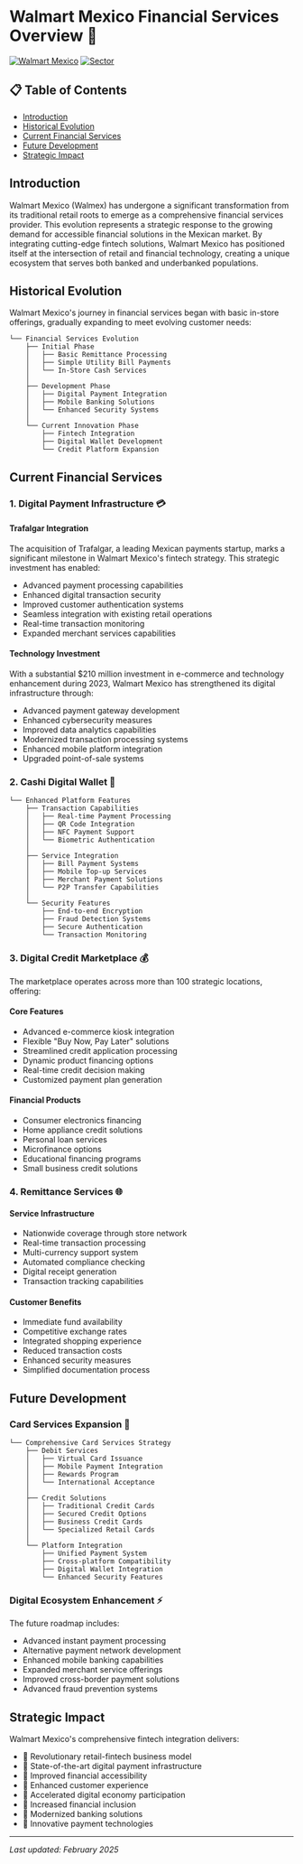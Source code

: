 # Walmart Mexico Financial Services Overview 🏦

[![Walmart Mexico](https://img.shields.io/badge/Walmart-Mexico-blue.svg)](https://www.walmartmexico.com)
[![Sector](https://img.shields.io/badge/Sector-Financial_Services-green.svg)](https://www.walmex.mx)

## 📋 Table of Contents
- [Introduction](#introduction)
- [Historical Evolution](#historical-evolution)
- [Current Financial Services](#current-financial-services)
- [Future Development](#future-development)
- [Strategic Impact](#strategic-impact)

## Introduction

Walmart Mexico (Walmex) has undergone a significant transformation from its traditional retail roots to emerge as a comprehensive financial services provider. This evolution represents a strategic response to the growing demand for accessible financial solutions in the Mexican market. By integrating cutting-edge fintech solutions, Walmart Mexico has positioned itself at the intersection of retail and financial technology, creating a unique ecosystem that serves both banked and underbanked populations.

## Historical Evolution

Walmart Mexico's journey in financial services began with basic in-store offerings, gradually expanding to meet evolving customer needs:

```plaintext
└── Financial Services Evolution
    ├── Initial Phase
    │   ├── Basic Remittance Processing
    │   ├── Simple Utility Bill Payments
    │   └── In-Store Cash Services
    │
    ├── Development Phase
    │   ├── Digital Payment Integration
    │   ├── Mobile Banking Solutions
    │   └── Enhanced Security Systems
    │
    └── Current Innovation Phase
        ├── Fintech Integration
        ├── Digital Wallet Development
        └── Credit Platform Expansion
```

## Current Financial Services

### 1. Digital Payment Infrastructure 💳

#### Trafalgar Integration
The acquisition of Trafalgar, a leading Mexican payments startup, marks a significant milestone in Walmart Mexico's fintech strategy. This strategic investment has enabled:
- Advanced payment processing capabilities
- Enhanced digital transaction security
- Improved customer authentication systems
- Seamless integration with existing retail operations
- Real-time transaction monitoring
- Expanded merchant services capabilities

#### Technology Investment
With a substantial $210 million investment in e-commerce and technology enhancement during 2023, Walmart Mexico has strengthened its digital infrastructure through:
- Advanced payment gateway development
- Enhanced cybersecurity measures
- Improved data analytics capabilities
- Modernized transaction processing systems
- Enhanced mobile platform integration
- Upgraded point-of-sale systems

### 2. Cashi Digital Wallet 📱
```plaintext
└── Enhanced Platform Features
    ├── Transaction Capabilities
    │   ├── Real-time Payment Processing
    │   ├── QR Code Integration
    │   ├── NFC Payment Support
    │   └── Biometric Authentication
    │
    ├── Service Integration
    │   ├── Bill Payment Systems
    │   ├── Mobile Top-up Services
    │   ├── Merchant Payment Solutions
    │   └── P2P Transfer Capabilities
    │
    └── Security Features
        ├── End-to-end Encryption
        ├── Fraud Detection Systems
        ├── Secure Authentication
        └── Transaction Monitoring
```

### 3. Digital Credit Marketplace 💰
The marketplace operates across more than 100 strategic locations, offering:

#### Core Features
- Advanced e-commerce kiosk integration
- Flexible "Buy Now, Pay Later" solutions
- Streamlined credit application processing
- Dynamic product financing options
- Real-time credit decision making
- Customized payment plan generation

#### Financial Products
- Consumer electronics financing
- Home appliance credit solutions
- Personal loan services
- Microfinance options
- Educational financing programs
- Small business credit solutions

### 4. Remittance Services 🌐

#### Service Infrastructure
- Nationwide coverage through store network
- Real-time transaction processing
- Multi-currency support system
- Automated compliance checking
- Digital receipt generation
- Transaction tracking capabilities

#### Customer Benefits
- Immediate fund availability
- Competitive exchange rates
- Integrated shopping experience
- Reduced transaction costs
- Enhanced security measures
- Simplified documentation process

## Future Development

### Card Services Expansion 🔄
```plaintext
└── Comprehensive Card Services Strategy
    ├── Debit Services
    │   ├── Virtual Card Issuance
    │   ├── Mobile Payment Integration
    │   ├── Rewards Program
    │   └── International Acceptance
    │
    ├── Credit Solutions
    │   ├── Traditional Credit Cards
    │   ├── Secured Credit Options
    │   ├── Business Credit Cards
    │   └── Specialized Retail Cards
    │
    └── Platform Integration
        ├── Unified Payment System
        ├── Cross-platform Compatibility
        ├── Digital Wallet Integration
        └── Enhanced Security Features
```

### Digital Ecosystem Enhancement ⚡
The future roadmap includes:
- Advanced instant payment processing
- Alternative payment network development
- Enhanced mobile banking capabilities
- Expanded merchant service offerings
- Improved cross-border payment solutions
- Advanced fraud prevention systems

## Strategic Impact

Walmart Mexico's comprehensive fintech integration delivers:
- 🔹 Revolutionary retail-fintech business model
- 🔹 State-of-the-art digital payment infrastructure
- 🔹 Improved financial accessibility
- 🔹 Enhanced customer experience
- 🔹 Accelerated digital economy participation
- 🔹 Increased financial inclusion
- 🔹 Modernized banking solutions
- 🔹 Innovative payment technologies

---

*Last updated: February 2025*

